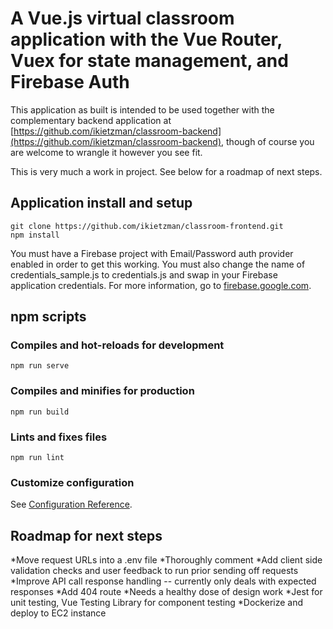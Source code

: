 # A Vue.js virtual classroom application with the Vue Router, Vuex for state management, and Firebase Auth

This application as built is intended to be used together with the complementary backend application at [https://github.com/ikietzman/classroom-backend](https://github.com/ikietzman/classroom-backend), though of course you are welcome to wrangle it however you see fit.

This is very much a work in project. See below for a roadmap of next steps.

## Application install and setup
```
git clone https://github.com/ikietzman/classroom-frontend.git
npm install
```
You must have a Firebase project with Email/Password auth provider enabled in order to get this working. You must also change the name of credentials_sample.js to credentials.js and swap in your Firebase application credentials. For more information, go to [firebase.google.com](firebase.google.com).

## npm scripts
### Compiles and hot-reloads for development
```
npm run serve
```

### Compiles and minifies for production
```
npm run build
```

### Lints and fixes files
```
npm run lint
```

### Customize configuration
See [Configuration Reference](https://cli.vuejs.org/config/).

## Roadmap for next steps
*Move request URLs into a .env file
*Thoroughly comment
*Add client side validation checks and user feedback to run prior sending off requests
*Improve API call response handling -- currently only deals with expected responses
*Add 404 route
*Needs a healthy dose of design work
*Jest for unit testing, Vue Testing Library for component testing
*Dockerize and deploy to EC2 instance
